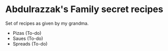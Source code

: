 # Abdulrazzak's Family secret recipes

Set of recipes as given by my grandma.

- Pizas (To-do)
- Saues (To-do)
- Spreads (To-do)